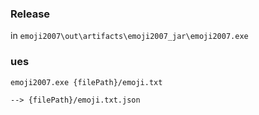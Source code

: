 ### Release
in `emoji2007\out\artifacts\emoji2007_jar\emoji2007.exe`


### ues
```shell
emoji2007.exe {filePath}/emoji.txt

--> {filePath}/emoji.txt.json
```